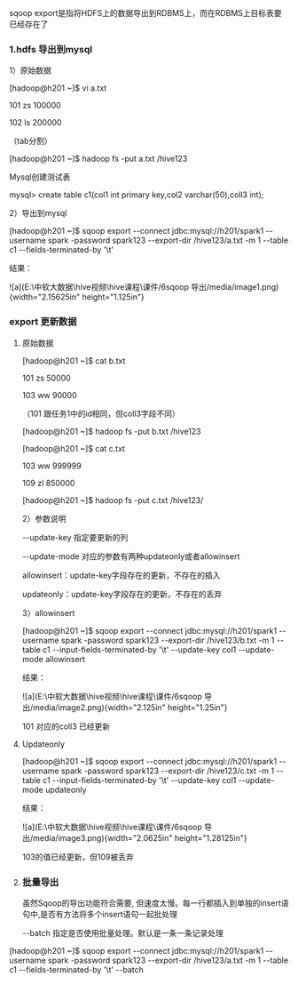 sqoop
export是指将HDFS上的数据导出到RDBMS上，而在RDBMS上目标表要已经存在了

### 1.hdfs 导出到mysql

1）原始数据

\[hadoop@h201 \~\]\$ vi a.txt

101 zs 100000

102 ls 200000

（tab分割）

\[hadoop@h201 \~\]\$ hadoop fs -put a.txt /hive123

Mysql创建测试表

mysql&gt; create table c1(col1 int primary key,col2 varchar(50),coll3
int);

2）导出到mysql

\[hadoop@h201 \~\]\$ sqoop export --connect jdbc:mysql://h201/spark1
--username spark -password spark123 --export-dir /hive123/a.txt -m 1
--table c1 --fields-terminated-by '\\t'

结果：

![a](E:\中软大数据\hive视频\hive课程\课件/6sqoop 导出/media/image1.png){width="2.15625in"
height="1.125in"}

### export 更新数据

1.  原始数据

    \[hadoop@h201 \~\]\$ cat b.txt

    101 zs 50000

    103 ww 90000

    （101 跟任务1中的id相同，但coll3字段不同）

    \[hadoop@h201 \~\]\$ hadoop fs -put b.txt /hive123

    \[hadoop@h201 \~\]\$ cat c.txt

    103 ww 999999

    109 zl 850000

    \[hadoop@h201 \~\]\$ hadoop fs -put c.txt /hive123/

    2）参数说明

    --update-key 指定要更新的列

    --update-mode 对应的参数有两种updateonly或者allowinsert

    allowinsert：update-key字段存在的更新，不存在的插入

    updateonly：update-key字段存在的更新，不存在的丢弃

    3）allowinsert

    \[hadoop@h201 \~\]\$ sqoop export --connect jdbc:mysql://h201/spark1
    --username spark -password spark123 --export-dir /hive123/b.txt -m 1
    --table c1 --input-fields-terminated-by '\\t' --update-key col1
    --update-mode allowinsert

    结果：

    ![a](E:\中软大数据\hive视频\hive课程\课件/6sqoop 导出/media/image2.png){width="2.125in"
    height="1.25in"}

    101 对应的coll3 已经更新

<!-- -->

4)  Updateonly

    \[hadoop@h201 \~\]\$ sqoop export --connect jdbc:mysql://h201/spark1
    --username spark -password spark123 --export-dir /hive123/c.txt -m 1
    --table c1 --input-fields-terminated-by '\\t' --update-key col1
    --update-mode updateonly

    结果：

    ![a](E:\中软大数据\hive视频\hive课程\课件/6sqoop 导出/media/image3.png){width="2.0625in"
    height="1.28125in"}

    103的值已经更新，但109被丢弃

<!-- -->

2.  ### 批量导出

    虽然Sqoop的导出功能符合需要,
    但速度太慢。每一行都插入到单独的insert语句中,是否有方法将多个insert语句一起批处理

    --batch 指定是否使用批量处理。默认是一条一条记录处理

\[hadoop@h201 \~\]\$ sqoop export --connect jdbc:mysql://h201/spark1
--username spark -password spark123 --export-dir /hive123/a.txt -m 1
--table c1 --fields-terminated-by '\\t' --batch
